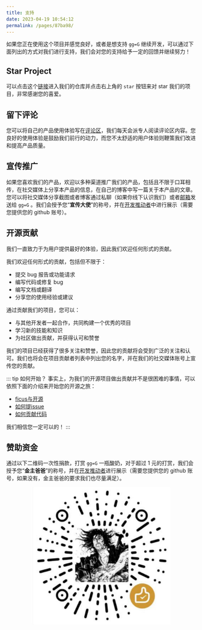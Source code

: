 ```yaml
---
title: 支持
date: 2023-04-19 10:54:12
permalink: /pages/87ba98/
---
```


如果您正在使用这个项目并感觉良好，或者是想支持 `gg=G` 继续开发，可以通过下面列出的方式对我们进行支持，我们会对您的支持给予一定的回馈并继续努力！

## Star Project

可以点击这个[链接](https://github.com/Thysrael/Ficus)进入我们的仓库并点击右上角的 `star` 按钮来对 star 我们的项目，非常感谢您的喜爱。

## 留下评论

您可以将自己的产品使用体验写在[评论区](/pages/6338d8/)，我们每天会派专人阅读评论区内容。您良好的使用体验是鼓励我们前行的动力，而您不太舒适的用户体验则鞭策我们改进和提高产品质量。

## 宣传推广

如果您喜欢我们的产品，欢迎以多种渠道推广我们的产品，包括且不限于口耳相传，在社交媒体上分享本产品的信息，在自己的博客中写一篇关于本产品的文章。您可以将社交媒体分享截图或者博客通过私聊（如果你线下认识我们）或者[邮箱](mailto:thysrael@163.com)发送给 `gg=G` 。我们会授予您“**宣传大使**”的称号，并在[开发推动者](/pages/db3d78/)中进行展示（需要您提供您的 github 账号）。

## 开源贡献

我们一直致力于为用户提供最好的体验，因此我们欢迎任何形式的贡献。

我们欢迎任何形式的贡献，包括但不限于：
- 提交 bug 报告或功能请求
- 编写代码或修复 bug
- 编写文档或翻译
- 分享您的使用经验或建议

通过贡献我们的项目，您可以：
- 与其他开发者一起合作，共同构建一个优秀的项目
- 学习新的技能和知识
- 为社区做出贡献，并获得认可和赞誉

我们的项目已经获得了很多关注和赞誉，因此您的贡献将会受到广泛的关注和认可。我们也将会在项目贡献者列表中列出您的名字，并在我们的社交媒体账号上宣传您的贡献。

::: tip 如何开始？
事实上，为我们的开源项目做出贡献并不是很困难的事情，可以依照下面的介绍来开始您的开源之旅：
- [ficus与开源](/pages/79dd44/)
- [如何提issue](/pages/2ef32c/)
- [如何贡献代码](/pages/3b0ecc/)

我们相信您一定可以的！
:::

## 赞助资金

通过以下二维码一次性捐款，打赏 `gg=G` 一瓶酸奶，对于超过 1 元的打赏，我们会授予您“**金主爸爸**”的称号，并在[开发推动者](/pages/db3d78/)进行展示（需要您提供您的 github 账号，如果没有，金主爸爸的要求我们也尽量满足）。
<p style="text-align: center">
    <img src="./support/baba.png" alt="sponsor" style="zoom: 67%;" />
</p>
